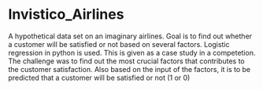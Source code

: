 # Invistico_Airlines
A hypothetical data set on an imaginary airlines. Goal is to find out whether a customer will be satisfied or not based on several factors. Logistic regression in python is used.
This is given as a case study in a competetion. The challenge was to find out the most crucial factors that contributes to the customer satisfaction. Also based on the input of the factors, it is to be predicted that a customer will be satisfied or not (1 or 0) 
